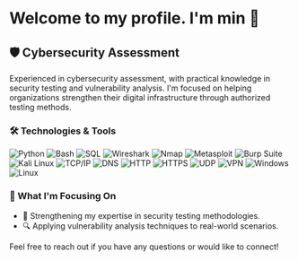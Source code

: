 # Welcome to my profile. I'm min 👋

## 🛡️ Cybersecurity Assessment 

Experienced in cybersecurity assessment, with practical knowledge in security testing and vulnerability analysis. I'm focused on helping organizations strengthen their digital infrastructure through authorized testing methods. 

### 🛠️ Technologies & Tools

![Python](https://img.shields.io/badge/-Python-3776AB?style=flat-square&logo=Python&logoColor=white)
![Bash](https://img.shields.io/badge/-Bash-4EAA25?style=flat-square&logo=gnu-bash&logoColor=white)
![SQL](https://img.shields.io/badge/-SQL-005A9C?style=flat-square&logo=sqlite&logoColor=white)
![Wireshark](https://img.shields.io/badge/-Wireshark-1679A7?style=flat-square&logo=wireshark&logoColor=white)
![Nmap](https://img.shields.io/badge/-Nmap-0E83CD?style=flat-square&logo=nmap&logoColor=white)
![Metasploit](https://img.shields.io/badge/-Metasploit-2A2A2A?style=flat-square&logo=metasploit&logoColor=white)
![Burp Suite](https://img.shields.io/badge/-Burp_Suite-FF6347?style=flat-square&logo=burp-suite&logoColor=white)
![Kali Linux](https://img.shields.io/badge/-Kali_Linux-557C94?style=flat-square&logo=kali-linux&logoColor=white)
![TCP/IP](https://img.shields.io/badge/-TCP/IP-007BFF?style=flat-square&logo=internet-explorer&logoColor=white)
![DNS](https://img.shields.io/badge/-DNS-3498DB?style=flat-square&logo=cloudflare&logoColor=white)
![HTTP](https://img.shields.io/badge/-HTTP-673AB7?style=flat-square&logo=http&logoColor=white)
![HTTPS](https://img.shields.io/badge/-HTTPS-4CAF50?style=flat-square&logo=https&logoColor=white)
![UDP](https://img.shields.io/badge/-UDP-FFC107?style=flat-square&logo=data-saver&logoColor=black)
![VPN](https://img.shields.io/badge/-VPN-9C27B0?style=flat-square&logo=lock&logoColor=white)
![Windows](https://img.shields.io/badge/-Windows-0078D6?style=flat-square&logo=windows&logoColor=white)
![Linux](https://img.shields.io/badge/-Linux-FCC624?style=flat-square&logo=linux&logoColor=black)

### 🚀 What I'm Focusing On

- 🔐 Strengthening my expertise in security testing methodologies.
- 🔍 Applying vulnerability analysis techniques to real-world scenarios.

Feel free to reach out if you have any questions or would like to connect!
